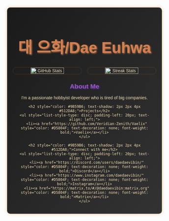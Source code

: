 <link rel="preconnect" href="https://fonts.googleapis.com">
<link rel="preconnect" href="https://fonts.gstatic.com" crossorigin>
<link href="https://fonts.googleapis.com/css2?family=Delius&display=swap" rel="stylesheet">

<div align="center" style="font-family: 'Delius', Arial, sans-serif; background: linear-gradient(to bottom right, #1A1A1A, #333333); color: #F5DEB3; padding: 20px; border-radius: 10px; box-shadow: 0 0 10px rgba(230, 126, 34, 0.5);">
  <h1 style="font-size: 50px; color: #D5804F; text-shadow: 2px 2px 4px #A77250;">대 으화/Dae Euhwa</h1>

  <div style="display: flex; justify-content: center; gap: 20px; width: 100%; max-width: 1000px;">
    <img src="https://github-readme-stats.vercel.app/api?username=daedaevibin&show_icons=true&title_color=D5804F&icon_color=A77250&text_color=F5DEB3&bg_color=1A1A1A" alt="GitHub Stats" width="49%" style="border-radius: 10px; box-shadow: 0 0 5px rgba(230, 126, 34, 0.3);"/>
    <img src="https://github-readme-streak-stats.herokuapp.com?user=daedaevibin&theme=dark&background=1A1A1A&ring=D5804F&fire=A77250&currStreakLabel=D5804F&sideNums=F5DEB3&dates=F5DEB3&sideLabels=A77250" alt="Streak Stats" width="49%" style="border-radius: 10px; box-shadow: 0 0 5px rgba(230, 126, 34, 0.3);"/>
  </div>

  <div style="margin-top: 20px; max-width: 900px; width: 100%;">
    <h2 style="color: #9B59B6; text-shadow: 2px 2px 4px #512DA8;">About Me</h2>
    <p>I'm a passionate hobbyist developer who is tired of big companies.</p>

    <h2 style="color: #9B59B6; text-shadow: 2px 2px 4px #512DA8;">Projects</h2>
    <ul style="list-style-type: disc; padding-left: 20px; text-align: left;">
      <li><a href="https://github.com/Veridian-Zenith/Vaelix" style="color: #D5804F; text-decoration: none; font-weight: bold;">Vaelix</a></li>
    </ul>

    <h2 style="color: #9B59B6; text-shadow: 2px 2px 4px #512DA8;">Connect with me</h2>
    <ul style="list-style-type: disc; padding-left: 20px; text-align: left;">
      <li><a href="https://discord.com/users/daedaevibin/" style="color: #D5804F; text-decoration: none; font-weight: bold;">Discord</a></li>
      <li><a href="https://www.instagram.com/daedaevibin/" style="color: #D5804F; text-decoration: none; font-weight: bold;">Instagram</a></li>
      <li><a href="https://matrix.to/#/@daedaevibin:matrix.org" style="color: #D5804F; text-decoration: none; font-weight: bold;">Matrix</a></li>
    </ul>
  </div>
</div>